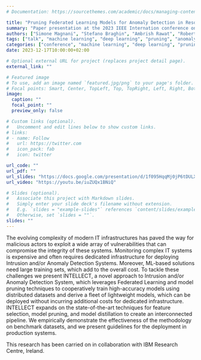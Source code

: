 ```yaml
---
# Documentation: https://sourcethemes.com/academic/docs/managing-content/

title: "Pruning Federated Learning Models for Anomaly Detection in Resource-Constrained Environments"
summary: "Paper presentation at the 2023 IEEE Internation conference on Big Data"
authors: ["Simone Magnani", "Stefano Braghin", "Ambrish Rawat", "Roberto Doriguzzi-Corin", "Mark Purcell", "Domenico Siracusa"]
tags: ["talk", "machine learning", "deep learning", "pruning", "anomaly detection", "optimization"]
categories: ["conference", "machine learning", "deep learning", "pruning", "anomaly detection", "optimization"]
date: 2023-12-17T10:00:00+02:00

# Optional external URL for project (replaces project detail page).
external_link: ""

# Featured image
# To use, add an image named `featured.jpg/png` to your page's folder.
# Focal points: Smart, Center, TopLeft, Top, TopRight, Left, Right, BottomLeft, Bottom, BottomRight.
image:
  caption: ""
  focal_point: ""
  preview_only: false

# Custom links (optional).
#   Uncomment and edit lines below to show custom links.
# links:
# - name: Follow
#   url: https://twitter.com
#   icon_pack: fab
#   icon: twitter

url_code: ""
url_pdf: ""
url_slides: "https://docs.google.com/presentation/d/1f095HqqMj0jP6tDULXZlC6zhCT8GxzFVlRBkVIsLwto/edit?usp=sharing"
url_video: "https://youtu.be/iuZUQx1BNiQ"

# Slides (optional).
#   Associate this project with Markdown slides.
#   Simply enter your slide deck's filename without extension.
#   E.g. `slides = "example-slides"` references `content/slides/example-slides.md`.
#   Otherwise, set `slides = ""`.
slides: ""
---
```


The evolving complexity of modern IT infrastructures has paved the way for malicious actors to exploit a wide array of vulnerabilities that can compromise the integrity of these systems. Monitoring complex IT systems is expensive and often requires dedicated infrastructure for deploying Intrusion and/or Anomaly Detection Systems. Moreover, ML-based solutions need large training sets, which add to the overall cost. To tackle these challenges we present INTELLECT, a novel approach to Intrusion and/or Anomaly Detection System, which leverages Federated Learning and model pruning techniques to cooperatively train high-accuracy models using distributed datasets and derive a fleet of lightweight models, which can be deployed without incurring additional costs for dedicated infrastructure. INTELLECT expands on the state-of-the-art techniques for feature selection, model pruning, and model distillation to create an interconnected pipeline. We empirically demonstrate the effectiveness of the methodology on benchmark datasets, and we present guidelines for the deployment in production systems.

This research has been carried on in collaboration with IBM Research Centre, Ireland.